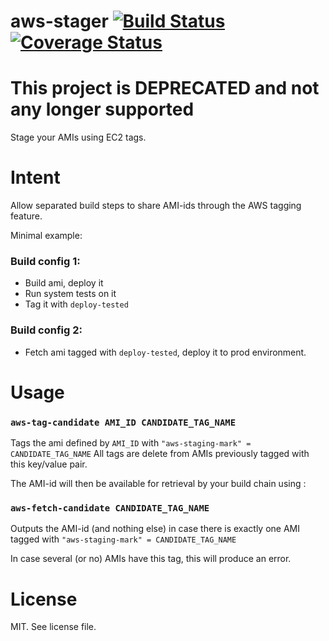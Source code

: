 aws-stager [![Build Status](https://travis-ci.org/ImmobilienScout24/aws-stager.svg?branch=master)](https://travis-ci.org/ImmobilienScout24/aws-stager)[![Coverage Status](https://img.shields.io/coveralls/ImmobilienScout24/aws-stager.svg)](https://coveralls.io/r/ImmobilienScout24/aws-stager)
==========
# This project is DEPRECATED and not any longer supported

Stage your AMIs using EC2 tags.


Intent
======
Allow separated build steps to share AMI-ids through the AWS tagging feature.

Minimal example:

### Build config 1:

* Build ami, deploy it
* Run system tests on it
* Tag it with `deploy-tested`

### Build config 2:

* Fetch ami tagged with `deploy-tested`, deploy it to prod environment.


Usage
=====


### `aws-tag-candidate AMI_ID CANDIDATE_TAG_NAME`


Tags the ami defined by `AMI_ID` with 
`"aws-staging-mark" = CANDIDATE_TAG_NAME`
All tags are delete from AMIs previously tagged with this key/value pair.


The AMI-id will then be available for retrieval by your build chain using :

### `aws-fetch-candidate CANDIDATE_TAG_NAME`

Outputs the AMI-id (and nothing else) in case there is exactly one AMI
tagged with 
`"aws-staging-mark" = CANDIDATE_TAG_NAME`

In case several (or no) AMIs have this tag, this will produce an error.


License
=======
MIT. See license file.

